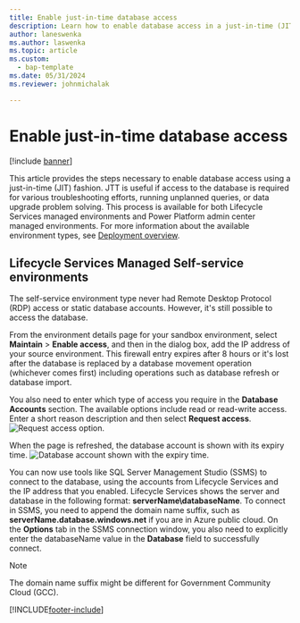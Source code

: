 ```yaml
---
title: Enable just-in-time database access
description: Learn how to enable database access in a just-in-time (JIT) fashion, including an outline on Microsoft-manage environments and self-service environments.
author: laneswenka
ms.author: laswenka
ms.topic: article
ms.custom: 
  - bap-template
ms.date: 05/31/2024
ms.reviewer: johnmichalak

---
```


# Enable just-in-time database access

[!include [banner](../includes/banner.md)]

This article provides the steps necessary to enable database access using a just-in-time (JIT) fashion. JTT is useful if access to the database is required for various troubleshooting efforts, running unplanned queries, or data upgrade problem solving. This process is available for both Lifecycle Services managed environments and Power Platform admin center managed environments. For more information about the available environment types, see [Deployment overview](../deployment/cloud-deployment-overview.md).

## Lifecycle Services Managed Self-service environments

The self-service environment type never had Remote Desktop Protocol (RDP) access or static database accounts. However, it's still possible to access the database.

From the environment details page for your sandbox environment, select **Maintain** > **Enable access**, and then in the dialog box, add the IP address of your source environment. This firewall entry expires after 8 hours or it's lost after the database is replaced by a database movement operation (whichever comes first) including operations such as database refresh or database import.

You also need to enter which type of access you require in the **Database Accounts** section. The available options include read or read-write access. Enter a short reason description and then select **Request access**.
![Request access option.](media/sql-jit2.png)

When the page is refreshed, the database account is shown with its expiry time.
![Database account shown with the expiry time.](media/sql-jit3.png)

You can now use tools like SQL Server Management Studio (SSMS) to connect to the database, using the accounts from Lifecycle Services and the IP address that you enabled. Lifecycle Services shows the server and database in the following format: **serverName\databaseName**.  To connect in SSMS, you need to append the domain name suffix, such as **serverName.database.windows.net** if you are in Azure public cloud. On the **Options** tab in the SSMS connection window, you also need to explicitly enter the databaseName value in the **Database** field to successfully connect.

> [!NOTE]
> The domain name suffix might be different for Government Community Cloud (GCC).

[!INCLUDE[footer-include](../../../includes/footer-banner.md)]
